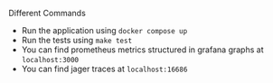 Different Commands
- Run the application using 
`docker compose up`
- Run the tests using
`make test`
- You can find prometheus metrics structured in grafana graphs at `localhost:3000`
- You can find jager traces at `localhost:16686`
